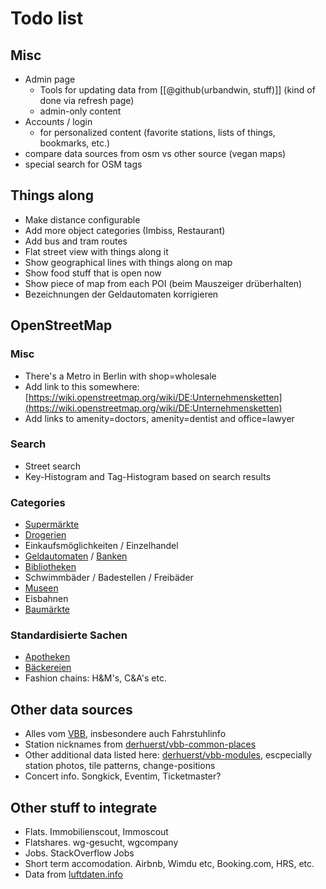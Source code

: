 # Todo list

## Misc

* Admin page
    * Tools for updating data from [[@github(urbandwin, stuff)]]
      (kind of done via refresh page)
    * admin-only content
* Accounts / login
    * for personalized content (favorite stations, lists of things, bookmarks, etc.)
* compare data sources from osm vs other source (vegan maps)
* special search for OSM tags

## Things along

* Make distance configurable
* Add more object categories (Imbiss, Restaurant)
* Add bus and tram routes
* Flat street view with things along it
* Show geographical lines with things along on map
* Show food stuff that is open now
* Show piece of map from each POI (beim Mauszeiger drüberhalten)
* Bezeichnungen der Geldautomaten korrigieren

## OpenStreetMap

### Misc

* There's a Metro in Berlin with shop=wholesale
* Add link to this somewhere:
  [https://wiki.openstreetmap.org/wiki/DE:Unternehmensketten](https://wiki.openstreetmap.org/wiki/DE:Unternehmensketten)
* Add links to amenity=doctors, amenity=dentist and office=lawyer

### Search

* Street search
* Key-Histogram and Tag-Histogram based on search results

### Categories

* [Supermärkte](/things/supermarkets)
* [Drogerien](/things/drogerien)
* Einkaufsmöglichkeiten / Einzelhandel
* [Geldautomaten](/things/atms) / [Banken](/things/banks)
* [Bibliotheken](/things/libraries)
* Schwimmbäder / Badestellen / Freibäder
* [Museen](/things/museums)
* Eisbahnen
* [Baumärkte](/things/baumärkte)

### Standardisierte Sachen

* [Apotheken](/tag/amenity/pharmacy)
* [Bäckereien](/tag/shop/bakery)
* Fashion chains: H&M's, C&A's etc.

## Other data sources

* Alles vom
  [VBB](https://www.vbb.de/unsere-themen/vbbdigital/api-entwicklerinfos),
  insbesondere auch Fahrstuhlinfo
* Station nicknames from
  [derhuerst/vbb-common-places](https://github.com/derhuerst/vbb-common-places)
* Other additional data listed here:
  [derhuerst/vbb-modules](https://github.com/derhuerst/vbb-modules),
  escpecially station photos, tile patterns, change-positions
* Concert info. Songkick, Eventim, Ticketmaster?

## Other stuff to integrate

* Flats. Immobilienscout, Immoscout
* Flatshares. wg-gesucht, wgcompany
* Jobs. StackOverflow Jobs
* Short term accomodation. Airbnb, Wimdu etc, Booking.com, HRS, etc.
* Data from [luftdaten.info](https://luftdaten.info/)
